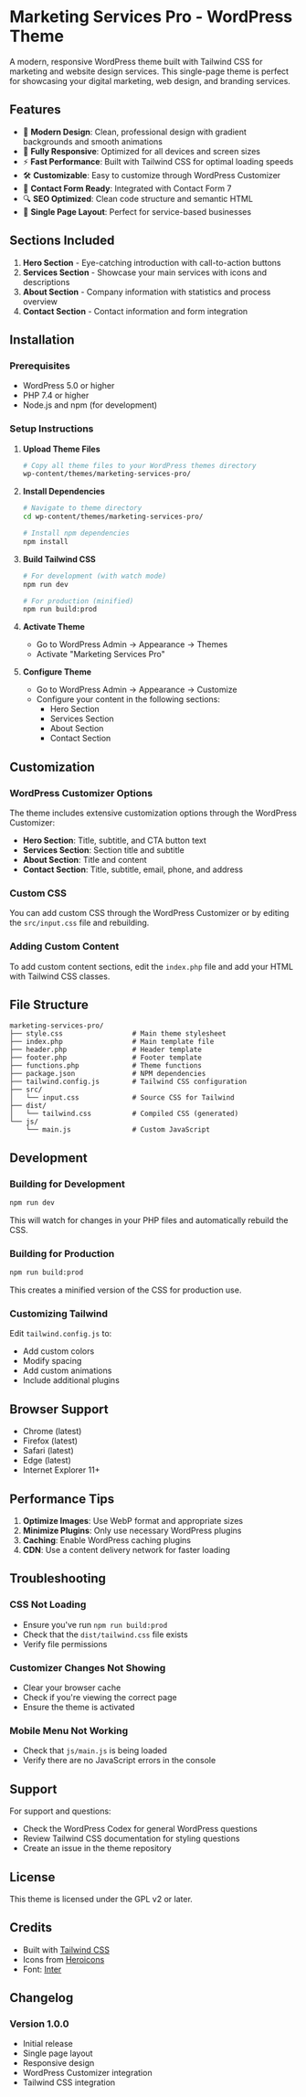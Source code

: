 # Marketing Services Pro - WordPress Theme

A modern, responsive WordPress theme built with Tailwind CSS for marketing and website design services. This single-page theme is perfect for showcasing your digital marketing, web design, and branding services.

## Features

- 🎨 **Modern Design**: Clean, professional design with gradient backgrounds and smooth animations
- 📱 **Fully Responsive**: Optimized for all devices and screen sizes
- ⚡ **Fast Performance**: Built with Tailwind CSS for optimal loading speeds
- 🛠️ **Customizable**: Easy to customize through WordPress Customizer
- 📧 **Contact Form Ready**: Integrated with Contact Form 7
- 🔍 **SEO Optimized**: Clean code structure and semantic HTML
- 🎯 **Single Page Layout**: Perfect for service-based businesses

## Sections Included

1. **Hero Section** - Eye-catching introduction with call-to-action buttons
2. **Services Section** - Showcase your main services with icons and descriptions
3. **About Section** - Company information with statistics and process overview
4. **Contact Section** - Contact information and form integration

## Installation

### Prerequisites

- WordPress 5.0 or higher
- PHP 7.4 or higher
- Node.js and npm (for development)

### Setup Instructions

1. **Upload Theme Files**
   ```bash
   # Copy all theme files to your WordPress themes directory
   wp-content/themes/marketing-services-pro/
   ```

2. **Install Dependencies**
   ```bash
   # Navigate to theme directory
   cd wp-content/themes/marketing-services-pro/
   
   # Install npm dependencies
   npm install
   ```

3. **Build Tailwind CSS**
   ```bash
   # For development (with watch mode)
   npm run dev
   
   # For production (minified)
   npm run build:prod
   ```

4. **Activate Theme**
   - Go to WordPress Admin → Appearance → Themes
   - Activate "Marketing Services Pro"

5. **Configure Theme**
   - Go to WordPress Admin → Appearance → Customize
   - Configure your content in the following sections:
     - Hero Section
     - Services Section
     - About Section
     - Contact Section

## Customization

### WordPress Customizer Options

The theme includes extensive customization options through the WordPress Customizer:

- **Hero Section**: Title, subtitle, and CTA button text
- **Services Section**: Section title and subtitle
- **About Section**: Title and content
- **Contact Section**: Title, subtitle, email, phone, and address

### Custom CSS

You can add custom CSS through the WordPress Customizer or by editing the `src/input.css` file and rebuilding.

### Adding Custom Content

To add custom content sections, edit the `index.php` file and add your HTML with Tailwind CSS classes.

## File Structure

```
marketing-services-pro/
├── style.css                 # Main theme stylesheet
├── index.php                 # Main template file
├── header.php                # Header template
├── footer.php                # Footer template
├── functions.php             # Theme functions
├── package.json              # NPM dependencies
├── tailwind.config.js        # Tailwind CSS configuration
├── src/
│   └── input.css             # Source CSS for Tailwind
├── dist/
│   └── tailwind.css          # Compiled CSS (generated)
└── js/
    └── main.js               # Custom JavaScript
```

## Development

### Building for Development

```bash
npm run dev
```

This will watch for changes in your PHP files and automatically rebuild the CSS.

### Building for Production

```bash
npm run build:prod
```

This creates a minified version of the CSS for production use.

### Customizing Tailwind

Edit `tailwind.config.js` to:
- Add custom colors
- Modify spacing
- Add custom animations
- Include additional plugins

## Browser Support

- Chrome (latest)
- Firefox (latest)
- Safari (latest)
- Edge (latest)
- Internet Explorer 11+

## Performance Tips

1. **Optimize Images**: Use WebP format and appropriate sizes
2. **Minimize Plugins**: Only use necessary WordPress plugins
3. **Caching**: Enable WordPress caching plugins
4. **CDN**: Use a content delivery network for faster loading

## Troubleshooting

### CSS Not Loading
- Ensure you've run `npm run build:prod`
- Check that the `dist/tailwind.css` file exists
- Verify file permissions

### Customizer Changes Not Showing
- Clear your browser cache
- Check if you're viewing the correct page
- Ensure the theme is activated

### Mobile Menu Not Working
- Check that `js/main.js` is being loaded
- Verify there are no JavaScript errors in the console

## Support

For support and questions:
- Check the WordPress Codex for general WordPress questions
- Review Tailwind CSS documentation for styling questions
- Create an issue in the theme repository

## License

This theme is licensed under the GPL v2 or later.

## Credits

- Built with [Tailwind CSS](https://tailwindcss.com/)
- Icons from [Heroicons](https://heroicons.com/)
- Font: [Inter](https://rsms.me/inter/)

## Changelog

### Version 1.0.0
- Initial release
- Single page layout
- Responsive design
- WordPress Customizer integration
- Tailwind CSS integration 
